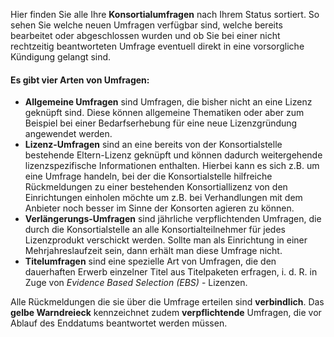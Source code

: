 Hier finden Sie alle Ihre **Konsortialumfragen** nach Ihrem Status sortiert. So sehen Sie welche neuen Umfragen verfügbar sind, 
welche bereits bearbeitet oder abgeschlossen wurden und ob Sie bei einer nicht rechtzeitig beantworteten Umfrage eventuell direkt in eine vorsorgliche Kündigung gelangt sind. 

#### Es gibt vier Arten von Umfragen:
- **Allgemeine Umfragen** sind Umfragen, die bisher nicht an eine Lizenz geknüpft sind. Diese können allgemeine Thematiken oder aber zum Beispiel bei einer Bedarfserhebung für eine neue Lizenzgründung angewendet werden.
- **Lizenz-Umfragen** sind an eine bereits von der Konsortialstelle bestehende Eltern-Lizenz geknüpft und können dadurch weitergehende lizenzspezifische Informationen enthalten. Hierbei kann es sich z.B. um eine Umfrage handeln, bei der die Konsortialstelle hilfreiche Rückmeldungen zu einer bestehenden Konsortiallizenz von den Einrichtungen einholen möchte um z.B. bei Verhandlungen mit dem Anbieter noch besser im Sinne der Konsorten agieren zu können.
- **Verlängerungs-Umfragen** sind jährliche verpflichtenden Umfragen, die durch die Konsortialstelle an alle Konsortialteilnehmer für jedes Lizenzprodukt verschickt werden. Sollte man als Einrichtung in einer Mehrjahreslaufzeit sein, dann erhält man diese Umfrage nicht.
- **Titelumfragen** sind eine spezielle Art von Umfragen, die den dauerhaften Erwerb einzelner Titel aus Titelpaketen erfragen, i. d. R. in Zuge von *Evidence Based Selection (EBS)* - Lizenzen. 
 
Alle Rückmeldungen die sie über die Umfrage erteilen sind **verbindlich**.
Das **gelbe Warndreieck** kennzeichnet zudem **verpflichtende** Umfragen, die vor Ablauf des Enddatums beantwortet werden müssen.
